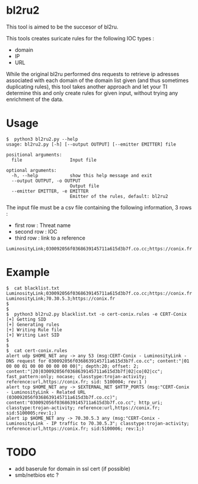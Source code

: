 # bl2ru2
This tool is aimed to be the succesor of bl2ru.

This tools creates suricate rules for the following IOC types :
- domain
- IP
- URL

While the original bl2ru performed dns requests to retrieve ip adresses associated with each domain of the domain list given (and thus sometimes duplicating rules), this tool takes another approach and let your TI determine this and only create rules for given input, without trying any enrichment of the data.


# Usage
```
$  python3 bl2ru2.py --help
usage: bl2ru2.py [-h] [--output OUTPUT] [--emitter EMITTER] file

positional arguments:
  file                  Input file

optional arguments:
  -h, --help            show this help message and exit
  --output OUTPUT, -o OUTPUT
                        Output file
  --emitter EMITTER, -e EMITTER
                        Emitter of the rules, default: bl2ru2
```
The input file must be a csv file containing the following information, 3 rows :
- first row : Threat name
- second row : IOC
- third row : link to a reference

```
LuminosityLink;030092056f0368639145711a615d3b7f.co.cc;https://conix.fr
```

# Example
```
$  cat blacklist.txt
LuminosityLink;030092056f0368639145711a615d3b7f.co.cc;https://conix.fr
LuminosityLink;70.30.5.3;https://conix.fr
$
$
$  python3 bl2ru2.py blacklist.txt -o cert-conix.rules -e CERT-Conix
[+] Getting SID
[+] Generating rules
[+] Writing Rule file
[+] Writing Last SID
$
$
$  cat cert-conix.rules
alert udp $HOME_NET any -> any 53 (msg:CERT-Conix - LuminosityLink - DNS request for 030092056f0368639145711a615d3b7f.co.cc"; content:"|01 00 00 01 00 00 00 00 00 00|"; depth:20; offset: 2; content:"|20|030092056f0368639145711a615d3b7f|02|co|02|cc"; fast_pattern:only; nocase; classtype:trojan-activity; reference:url,https://conix.fr; sid: 5100004; rev:1 )
alert tcp $HOME_NET any -> $EXTERNAL_NET $HTTP_PORTS (msg:"CERT-Conix - LuminosityLink - Related URL (030092056f0368639145711a615d3b7f.co.cc)"; content:"030092056f0368639145711a615d3b7f.co.cc"; http_uri; classtype:trojan-activity; reference:url,https://conix.fr; sid:5100005;rev:1;)
alert ip $HOME_NET any -> 70.30.5.3 any (msg:"CERT-Conix - LuminosityLink - IP traffic to 70.30.5.3"; classtype:trojan-activity; reference:url,https://conix.fr; sid:5100006; rev:1;)
```

# TODO
- add baserule for domain in ssl cert (if possible)
- smb/netbios etc ?
